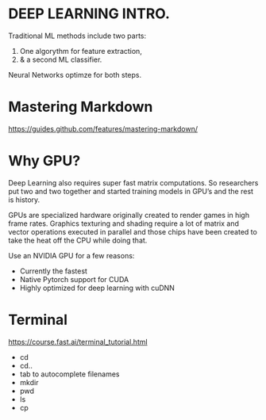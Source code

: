 
# DEEP LEARNING INTRO.

Traditional ML methods include two parts: 

1. One algorythm for feature extraction, 
2. & a second ML classifier.

Neural Networks optimze for both steps.

# Mastering Markdown
https://guides.github.com/features/mastering-markdown/


# Why GPU?
Deep Learning also requires super fast matrix computations. So researchers put two and two together and started training models in GPU’s and the rest is history.

GPUs are specialized hardware originally created to render games in high frame rates. Graphics texturing and shading require a lot of matrix and vector operations executed in parallel and those chips have been created to take the heat off the CPU while doing that.

Use an NVIDIA GPU for a few reasons:

* Currently the fastest
* Native Pytorch support for CUDA
* Highly optimized for deep learning with cuDNN


# Terminal

https://course.fast.ai/terminal_tutorial.html

* cd
* cd..
* tab to autocomplete filenames
* mkdir
* pwd
* ls
* cp


